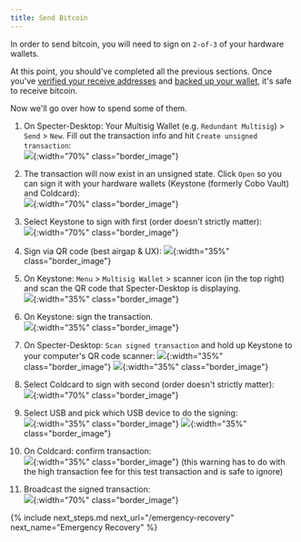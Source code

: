 ```yaml
---
title: Send Bitcoin
---
```


In order to send bitcoin, you will need to sign on `2-of-3` of your hardware wallets.

At this point, you should've completed all the previous sections.
Once you've [verified your receive addresses](/verify-receive-address) and [backed up your wallet](/backup-wallet), it's safe to receive bitcoin.

Now we'll go over how to spend some of them.

1. On Specter-Desktop: Your Multisig Wallet (e.g. `Redundant Multisig`) > `Send` > `New`. Fill out the transaction info and hit `Create unsigned transaction`:  
![](/assets/img/send-bitcoin-specter-create-skeleton.png){:width="70%" class="border_image"} 

1. The transaction will now exist in an unsigned state.
Click `Open` so you can sign it with your hardware wallets (Keystone (formerly Cobo Vault) and Coldcard):  
![](/assets/img/send-bitcoin-specter-unsigned-skeleton.png){:width="70%" class="border_image"}

1. Select Keystone to sign with first (order doesn't strictly matter):  
![](/assets/img/send-bitcoin-specter-open-skeleton-keystone.png){:width="70%" class="border_image"}
   
1. Sign via QR code (best airgap & UX):
![](/assets/img/send-bitcoin-specter-sign-keystone.png){:width="35%" class="border_image"}

1. On Keystone: `Menu` > `Multisig Wallet` > scanner icon (in the top right) and scan the QR code that Specter-Desktop is displaying.  
![](/assets/img/send-bitcoin-keystone-scan-icon.jpg){:width="35%" class="border_image"}

1. On Keystone: sign the transaction.  
![](/assets/img/send-bitcoin-keystone-scan-transaction.png){:width="35%" class="border_image"}
   
1. On Specter-Desktop: `Scan signed transaction` and hold up Keystone to your computer's QR code scanner:
![](/assets/img/send-bitcoin-specter-keystone-scan.png){:width="35%" class="border_image"}
![](/assets/img/send-bitcoin-specter-keystone-qr.png){:width="35%" class="border_image"}
   
1. Select Coldcard to sign with second (order doesn't strictly matter):  
![](/assets/img/send-bitcoin-specter-open-skeleton-coldcard.png){:width="70%" class="border_image"}

1. Select USB and pick which USB device to do the signing:  
![](/assets/img/send-bitcoin-coldcard-sign-type.png){:width="35%" class="border_image"}
![](/assets/img/send-bitcoin-coldcard-sign-usb.png){:width="35%" class="border_image"}

1. On Coldcard: confirm transaction:  
![](/assets/img/send-bitcoin-coldcard-device-confirmation.jpg){:width="35%" class="border_image"}
(this warning has to do with the high transaction fee for this test transaction and is safe to ignore)

1. Broadcast the signed transaction:  
![](/assets/img/send-bitcoin-specter-broadcast.png){:width="70%" class="border_image"}



{% include next_steps.md next_url="/emergency-recovery" next_name="Emergency Recovery" %}
